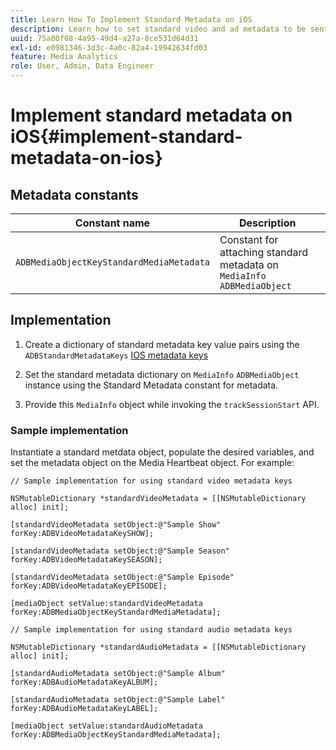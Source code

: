 ```yaml
---
title: Learn How To Implement Standard Metadata on iOS
description: Learn how to set standard video and ad metadata to be sent with tracking calls on iOS.
uuid: 75a80f08-4a95-49d4-a27a-8ce531d64d31
exl-id: e0981346-3d3c-4a0c-82a4-19942634fd03
feature: Media Analytics
role: User, Admin, Data Engineer
---
```

# Implement standard metadata on iOS{#implement-standard-metadata-on-ios}

## Metadata constants

|  Constant name  | Description&nbsp;&nbsp;  |
|---|---|
|  `ADBMediaObjectKeyStandardMediaMetadata`  | Constant for attaching standard metadata on `MediaInfo ADBMediaObject`  |

## Implementation

1. Create a dictionary of standard metadata key value pairs using the `ADBStandardMetadataKeys` 
   [IOS metadata keys](/help/use-cases/track-av-playback/impl-std-metadata/ios-metadata-keys.md)

1. Set the standard metadata dictionary on `MediaInfo` `ADBMediaObject` instance using the Standard Metadata constant for metadata. 

1. Provide this `MediaInfo` object while invoking the `trackSessionStart` API.

### Sample implementation

Instantiate a standard metdata object, populate the desired variables, and set the metadata object on the Media Heartbeat object. For example: 

```
// Sample implementation for using standard video metadata keys 
 
NSMutableDictionary *standardVideoMetadata = [[NSMutableDictionary alloc] init]; 
 
[standardVideoMetadata setObject:@"Sample Show" forKey:ADBVideoMetadataKeySHOW]; 
 
[standardVideoMetadata setObject:@"Sample Season" forKey:ADBVideoMetadataKeySEASON]; 
 
[standardVideoMetadata setObject:@"Sample Episode" forKey:ADBVideoMetadataKeyEPISODE]; 
 
[mediaObject setValue:standardVideoMetadata forKey:ADBMediaObjectKeyStandardMediaMetadata];
```

```
// Sample implementation for using standard audio metadata keys 
 
NSMutableDictionary *standardAudioMetadata = [[NSMutableDictionary alloc] init];  
 
[standardAudioMetadata setObject:@"Sample Album"   forKey:ADBAudioMetadataKeyALBUM];  
 
[standardAudioMetadata setObject:@"Sample Label"   forKey:ADBAudioMetadataKeyLABEL]; 
 
[mediaObject setValue:standardAudioMetadata   forKey:ADBMediaObjectKeyStandardMediaMetadata];
```
